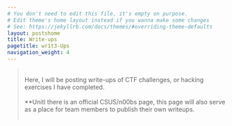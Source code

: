 ```yaml
---
# You don't need to edit this file, it's empty on purpose.
# Edit theme's home layout instead if you wanna make some changes
# See: https://jekyllrb.com/docs/themes/#overriding-theme-defaults
layout: postshome
title: Write-ups
pagetitle: wr1t3-Ups
navigation_weight: 4
---
```


><br>Here, I will be posting write-ups of CTF challenges, or hacking exercises I have completed. <br><br>**Unitl there is an official CSUS/n00bs page, this page will also serve as a place for team members to publish their own writeups.
<br><br>


